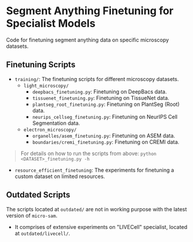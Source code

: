 # Segment Anything Finetuning for Specialist Models

Code for finetuning segment anything data on specific microscopy datasets.

## Finetuning Scripts

- `training/`: The finetuning scripts for different microscopy datasets.
    - `light_microscopy/`
        - `deepbacs_finetuning.py`: Finetuning on DeepBacs data.
        - `tissuenet_finetuning.py`: Finetuning on TissueNet data.
        - `plantseg_root_finetuning.py`: Finetuning on PlantSeg (Root) data.
        - `neurips_cellseg_finetuning.py`: Finetuning on NeurIPS Cell Segmentation data.
    - `electron_microscopy/`
        - `organelles/asem_finetuning.py`: Finetuning on ASEM data.
        - `boundaries/cremi_finetuning.py`: Finetuning on CREMI data.

> For details on how to run the scripts from above: `python <DATASET>_finetuning.py -h`

- `resource_efficient_finetuning`: The experiments for finetuning a custom dataset on limited resources.


## Outdated Scripts
The scripts located at `outdated/` are not in working purpose with the latest version of `micro-sam`.
- It comprises of extensive experiments on "LIVECell" specialist, located at `outdated/livecell/`.